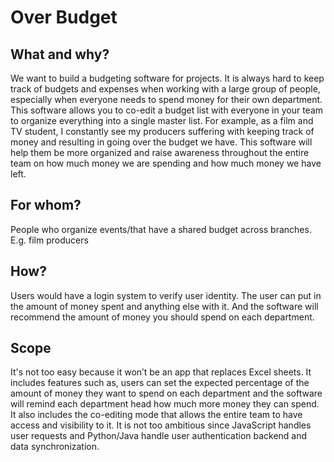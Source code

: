 # Over Budget
## What and why?
We want to build a budgeting software for projects. It is always hard to keep track of budgets and expenses when working with a large group of people, especially when everyone needs to spend money for their own department. This software allows you to co-edit a budget list with everyone in your team to organize everything into a single master list.
For example, as a film and TV student, I constantly see my producers suffering with keeping track of money and resulting in going over the budget we have. This software will help them be more organized and raise awareness throughout the entire team on how much money we are spending and how much money we have left. 

## For whom?
People who organize events/that have a shared budget across branches.
E.g. film producers

## How?
Users would have a login system to verify user identity. The user can put in the amount of money spent and anything else with it. And the software will recommend the amount of money you should spend on each department.

## Scope
It's not too easy because it won’t be an app that replaces Excel sheets. It includes features such as, users can set the expected percentage of the amount of money they want to spend on each department and the software will remind each department head how much more money they can spend. It also includes the co-editing mode that allows the entire team to have access and visibility to it.
It is not too ambitious since JavaScript handles user requests and Python/Java handle user authentication backend and data synchronization.
